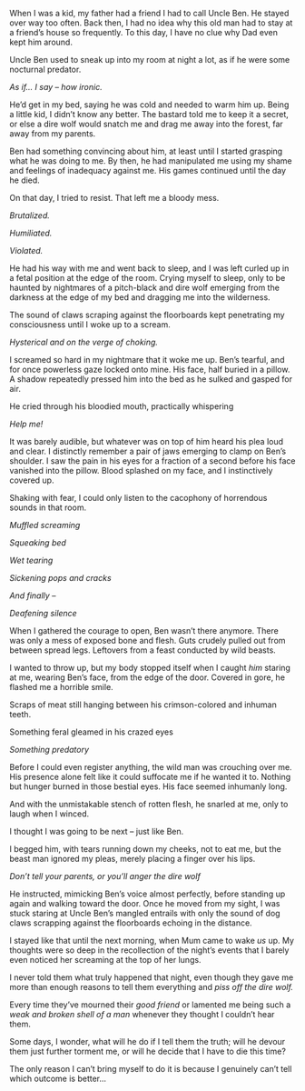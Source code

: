 When I was a kid, my father had a friend I had to call Uncle Ben. He stayed over way too often. Back then, I had no idea why this old man had to stay at a friend’s house so frequently. To this day, I have no clue why Dad even kept him around.

Uncle Ben used to sneak up into my room at night a lot, as if he were some nocturnal predator.

*As if… I say – how ironic.*

He’d get in my bed, saying he was cold and needed to warm him up. Being a little kid, I didn’t know any better. The bastard told me to keep it a secret, or else a dire wolf would snatch me and drag me away into the forest, far away from my parents.

Ben had something convincing about him, at least until I started grasping what he was doing to me. By then, he had manipulated me using my shame and feelings of inadequacy against me. His games continued until the day he died.

On that day, I tried to resist. That left me a bloody mess.

*Brutalized.*

*Humiliated.*

*Violated.*

He had his way with me and went back to sleep, and I was left curled up in a fetal position at the edge of the room. Crying myself to sleep, only to be haunted by nightmares of a pitch-black and dire wolf emerging from the darkness at the edge of my bed and dragging me into the wilderness.

The sound of claws scraping against the floorboards kept penetrating my consciousness until I woke up to a scream.

*Hysterical and on the verge of choking.*

I screamed so hard in my nightmare that it woke me up. Ben’s tearful, and for once powerless gaze locked onto mine. His face, half buried in a pillow. A shadow repeatedly pressed him into the bed as he sulked and gasped for air.

He cried through his bloodied mouth, practically whispering

*Help me!*

It was barely audible, but whatever was on top of him heard his plea loud and clear. I distinctly remember a pair of jaws emerging to clamp on Ben’s shoulder. I saw the pain in his eyes for a fraction of a second before his face vanished into the pillow. Blood splashed on my face, and I instinctively covered up.

Shaking with fear, I could only listen to the cacophony of horrendous sounds in that room.

*Muffled screaming*

*Squeaking bed*

*Wet tearing*

*Sickening pops and cracks*

*And finally –*

*Deafening silence*

When I gathered the courage to open, Ben wasn’t there anymore. There was only a mess of exposed bone and flesh. Guts crudely pulled out from between spread legs. Leftovers from a feast conducted by wild beasts.

I wanted to throw up, but my body stopped itself when I caught *him* staring at me, wearing Ben’s face, from the edge of the door. Covered in gore, he flashed me a horrible smile.

Scraps of meat still hanging between his crimson-colored and inhuman teeth.

Something feral gleamed in his crazed eyes

*Something predatory*

Before I could even register anything, the wild man was crouching over me. His presence alone felt like it could suffocate me if he wanted it to. Nothing but hunger burned in those bestial eyes. His face seemed inhumanly long.

And with the unmistakable stench of rotten flesh, he snarled at me, only to laugh when I winced.  

I thought I was going to be next – just like Ben.

I begged him, with tears running down my cheeks, not to eat me, but the beast man ignored my pleas, merely placing a finger over his lips.

*Don’t tell your parents, or you’ll anger the dire wolf*

He instructed, mimicking Ben’s voice almost perfectly, before standing up again and walking toward the door. Once he moved from my sight, I was stuck staring at Uncle Ben’s mangled entrails with only the sound of dog claws scrapping against the floorboards echoing in the distance.

I stayed like that until the next morning, when Mum came to wake *us* up. My thoughts were so deep in the recollection of the night’s events that I barely even noticed her screaming at the top of her lungs.

I never told them what truly happened that night, even though they gave me more than enough reasons to tell them everything and *piss off the dire wolf.*

Every time they’ve mourned their *good friend* or lamented me being such a *weak and broken shell of a man* whenever they thought I couldn’t hear them.

Some days, I wonder, what will he do if I tell them the truth; will he devour them just further torment me, or will he decide that I have to die this time?

The only reason I can’t bring myself to do it is because I genuinely can’t tell which outcome is better...
